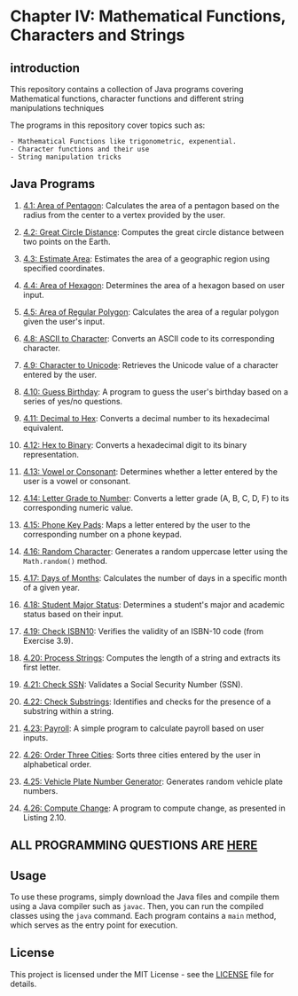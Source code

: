 # Chapter IV: Mathematical Functions, Characters and Strings

## introduction

This repository contains a collection of Java programs covering Mathematical functions, character functions and different string manipulations techniques

The programs in this repository cover topics such as:

    - Mathematical Functions like trigonometric, expenential.
    - Character functions and their use
    - String manipulation tricks

## Java Programs

1. [4.1: Area of Pentagon](AreaOfPentagon.java): Calculates the area of a pentagon based on the radius from the center to a vertex provided by the user.
2. [4.2: Great Circle Distance](GreatCircleDistance.java): Computes the great circle distance between two points on the Earth.
3. [4.3: Estimate Area](EstimateArea.java): Estimates the area of a geographic region using specified coordinates.
4. [4.4: Area of Hexagon](AreaOfHexagon.java): Determines the area of a hexagon based on user input.
5. [4.5: Area of Regular Polygon](AreaOfRegularPolygon.java): Calculates the area of a regular polygon given the user's input.

8. [4.8: ASCII to Character](ASCIItoCharacter.java): Converts an ASCII code to its corresponding character.
9. [4.9: Character to Unicode](CharacterToUnicode.java): Retrieves the Unicode value of a character entered by the user.
10. [4.10: Guess Birthday](GuessBirthday.java): A program to guess the user's birthday based on a series of yes/no questions.
11. [4.11: Decimal to Hex](DecimalToHex.java): Converts a decimal number to its hexadecimal equivalent.
12. [4.12: Hex to Binary](HexToBinary.java): Converts a hexadecimal digit to its binary representation.
13. [4.13: Vowel or Consonant](VowelOrConsonant.java): Determines whether a letter entered by the user is a vowel or consonant.
14. [4.14: Letter Grade to Number](LetterGradeToNumber.java): Converts a letter grade (A, B, C, D, F) to its corresponding numeric value.
15. [4.15: Phone Key Pads](PhoneKeypad.java): Maps a letter entered by the user to the corresponding number on a phone keypad.
16. [4.16: Random Character](RandomCharacter.java): Generates a random uppercase letter using the `Math.random()` method.
17. [4.17: Days of Months](DaysOfMonths.java): Calculates the number of days in a specific month of a given year.

18. [4.18: Student Major Status](StudentMajorStatus.java): Determines a student's major and academic status based on their input.
19. [4.19: Check ISBN10](CheckISBN10.java): Verifies the validity of an ISBN-10 code (from Exercise 3.9).
20. [4.20: Process Strings](ProcessStrings.java): Computes the length of a string and extracts its first letter.
21. [4.21: Check SSN](CheckSSN.java): Validates a Social Security Number (SSN).
22. [4.22: Check Substrings](CheckSubStrings.java): Identifies and checks for the presence of a substring within a string.
23. [4.23: Payroll](Payroll.java): A simple program to calculate payroll based on user inputs.
24. [4.26: Order Three Cities](OrderThreeCities.java): Sorts three cities entered by the user in alphabetical order.
25. [4.25: Vehicle Plate Number Generator](VehiclePlateNumberGenerator.java): Generates random vehicle plate numbers.
26. [4.26: Compute Change](ComputeChange.java): A program to compute change, as presented in Listing 2.10.

## ALL PROGRAMMING QUESTIONS ARE [HERE](Resources/README.md)

## Usage

To use these programs, simply download the Java files and compile them using a Java compiler such as `javac`. Then, you can run the compiled classes using the `java` command. Each program contains a `main` method, which serves as the entry point for execution.

## License

This project is licensed under the MIT License - see the [LICENSE](../../../LICENSE) file for details.
